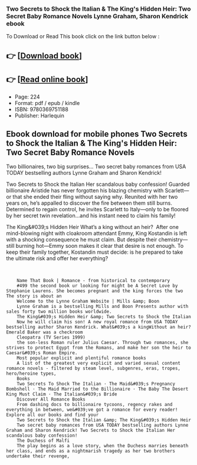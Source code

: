 ### Two Secrets to Shock the Italian & The King's Hidden Heir: Two Secret Baby Romance Novels Lynne Graham, Sharon Kendrick ebook

To Download or Read This book click on the link button below :

## 👉  [**[Download book](http://get-pdfs.com/download.php?group=book&from=github.com&id=707489&lnk=1064 "Download book")**]

## 👉  [**[Read online book](http://get-pdfs.com/download.php?group=book&from=github.com&id=707489&lnk=1064 "Read online book")**]


* Page: 224
* Format: pdf / epub / kindle
* ISBN: 9780369751188
* Publisher: Harlequin



## Ebook download for mobile phones Two Secrets to Shock the Italian & The King's Hidden Heir: Two Secret Baby Romance Novels



Two billionaires, two big surprises… Two secret baby romances from USA TODAY bestselling authors Lynne Graham and Sharon Kendrick!
 
 Two Secrets to Shock the Italian
 Her scandalous baby confession!
 Guarded billionaire Aristide has never forgotten his blazing chemistry with Scarlett—or that she ended their fling without saying why. Reunited with her two years on, he’s appalled to discover the fire between them still burns. Determined to regain control, he invites Scarlett to Italy—only to be floored by her secret twin revelation…and his instant need to claim his family!
 
 The King&amp;#039;s Hidden Heir
 What’s a king without an heir? 
 After one mind-blowing night with cloakroom attendant Emmy, King Kostandin is left with a shocking consequence he must claim. But despite their chemistry—still burning hot—Emmy soon makes it clear that desire is not enough. To keep their family together, Kostandin must decide: is he prepared to take the ultimate risk and offer her everything? 
 
  


        Name That Book | Romance - from historical to contemporary
        #499 the second book ur looking for might be A Secret Love by Stephanie Laurens. She becomes pregnant and the king forces the two The story is about an 
        Welcome to the Lynne Graham Website | Mills &amp; Boon
        Lynne Graham is a bestselling Mills and Boon Presents author with sales forty two million books worldwide.
        The King&#039;s Hidden Heir &amp; Two Secrets to Shock the Italian
        Now he will claim his son! A new royal romance from USA TODAY bestselling author Sharon Kendrick. What&#039;s a kingWithout an heir? Emerald Baker was a checkroom 
        Cleopatra (TV Series 1999)
        the son-less Roman ruler Julius Caesar. Through two romances, she strives to protect Egypt from the Romans, and make her son the heir to Caesar&#039;s Roman Empire.
        Most popular explicit and plentiful romance books
        A list of the greatest very explicit and varied sexual content romance novels - filtered by steam level, subgenres, eras, tropes, hero/heroine types, 
        Books
        Two Secrets To Shock The Italian · The Maid&#039;s Pregnancy Bombshell · The Maid Married to the Billionaire · The Baby The Desert King Must Claim · The Italian&#039;s Bride 
        Discover All Romance Books
        From dashing docs to billionaire tycoons, regency rakes and everything in between, we&#039;ve got a romance for every reader! Explore all our books and find your 
        Two Secrets to Shock the Italian &amp; The King&#039;s Hidden Heir
        Two secret baby romances from USA TODAY bestselling authors Lynne Graham and Sharon Kendrick! Two Secrets to Shock the Italian Her scandalous baby confession!
        The Duchess of Malfi
        The play begins as a love story, when the Duchess marries beneath her class, and ends as a nightmarish tragedy as her two brothers undertake their revenge, 
    




